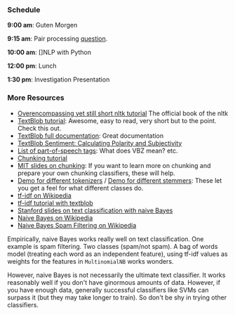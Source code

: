 ### Schedule

**9:00 am**: Guten Morgen

**9:15 am**: Pair processing [question](pair.md).

**10:00 am**: []NLP with Python

**12:00 pm**: Lunch

**1:30 pm**: Investigation Presentation


### More Resources

 * [Overencompassing yet still short nltk tutorial](http://www.nltk.org/book/) The official book of the nltk
 * [TextBlob tutorial](http://textblob.readthedocs.org/en/latest/quickstart.html): Awesome, easy to read, very short but to the point. Check this out.
 * [TextBlob full documentation](http://textblob.readthedocs.org/en/dev/): Great documentation
 * [TextBlob Sentiment: Calculating Polarity and Subjectivity](http://planspace.org/20150607-textblob_sentiment/)
 * [List of part-of-speech tags](http://www.monlp.com/2011/11/08/part-of-speech-tags/): What does VBZ mean? etc.
 * [Chunking tutorial](http://www.eecis.udel.edu/~trnka/CISC889-11S/lectures/dongqing-chunking.pdf)
 * [MIT slides on chunking](http://web.media.mit.edu/~havasi/MAS.S60/PNLP7.pdf): If you want to learn more on chunking and prepare your own chunking classifiers, these will help.
 * [Demo for different tokenizers](http://text-processing.com/demo/tokenize/) / [Demo for different stemmers](http://text-processing.com/demo/stem/): These let you get a feel for what different classes do.
 * [tf-idf on Wikipedia](http://en.wikipedia.org/wiki/Tf%E2%80%93idf)
 * [tf-idf tutorial with textblob](http://stevenloria.com/finding-important-words-in-a-document-using-tf-idf/)
 * [Stanford slides on text classification with naive Bayes](https://web.stanford.edu/class/cs124/lec/naivebayes.pdf)
 * [Naive Bayes on Wikipedia](http://en.wikipedia.org/wiki/Naive_Bayes_classifier)
 * [Naive Bayes Spam Filtering on Wikipedia](http://en.wikipedia.org/wiki/Naive_Bayes_spam_filtering)

Empirically, naive Bayes works really well on text classification. One example is spam filtering. Two classes (spam/not spam). A bag of words model (treating each word as an independent feature), using tf-idf values as weights for the features in `MultinomialNB` works wonders.

However, naive Bayes is not necessarily the ultimate text classifier. It works reasonably well if you don't have ginormous amounts of data. However, if you have enough data, generally successful classifiers like SVMs can surpass it (but they may take longer to train). So don't be shy in trying other classifiers.
